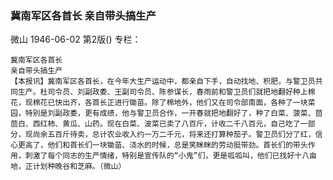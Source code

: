### 冀南军区各首长  亲自带头搞生产
微山
1946-06-02
第2版()
专栏：

    冀南军区各首长
    亲自带头搞生产
    【本报讯】冀南军区各首长，在今年大生产运动中，都亲自下手，自动找地、积肥，与警卫员共同生产。杜司令员、刘副政委、王副司令员、陈参谋长，春雨前和警卫员们就把地翻好种上棉花，现棉花已快出齐，各首长正进行锄苗。除了棉地外，他们又在司令部南面，各种了一块菜园，特别是刘副政委，更有成绩，他与警卫员合作，一开春就把地翻好了，种了白菜、菠菜、茴茴白、西红柿、黄瓜、山药。现在白菜、波菜已卖了八百斤，计收二千八百元，自己吃了一部分，现尚余五百斤待卖，总计农业收入约一万二千元，将来还打算种茄子。警卫员们分了红，信心更高了，他们和首长们一块锄苗、浇水的时候，总是笑眯眯的劳动挺带劲。首长们的带头作用，刺激了每个同志的生产情绪，特别是宣传队的“小鬼”们，更是呱呱叫，他们已找好十八亩地，正计划种晚谷和芝麻。（微山）
